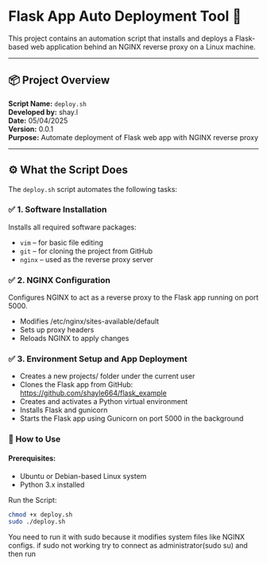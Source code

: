 # Flask App Auto Deployment Tool 🚀

This project contains an automation script that installs and deploys a Flask-based web application behind an NGINX reverse proxy on a Linux machine.

---

## 📦 Project Overview

**Script Name:** `deploy.sh`  
**Developed by:** shay.l  
**Date:** 05/04/2025  
**Version:** 0.0.1  
**Purpose:** Automate deployment of Flask web app with NGINX reverse proxy

---

## ⚙️ What the Script Does

The `deploy.sh` script automates the following tasks:

### ✅ 1. Software Installation
Installs all required software packages:
- `vim` – for basic file editing
- `git` – for cloning the project from GitHub
- `nginx` – used as the reverse proxy server

### ✅ 2. NGINX Configuration
Configures NGINX to act as a reverse proxy to the Flask app running on port 5000.
- Modifies /etc/nginx/sites-available/default
- Sets up proxy headers
- Reloads NGINX to apply changes

### ✅ 3. Environment Setup and App Deployment
- Creates a new projects/ folder under the current user
- Clones the Flask app from GitHub: https://github.com/shayle664/flask_example
- Creates and activates a Python virtual environment
- Installs Flask and gunicorn
- Starts the Flask app using Gunicorn on port 5000 in the background

### 🔁 How to Use
#### Prerequisites:
- Ubuntu or Debian-based Linux system
- Python 3.x installed

Run the Script:
```bash
chmod +x deploy.sh
sudo ./deploy.sh
```
You need to run it with sudo because it modifies system files like NGINX configs.
if sudo not working try to connect as administrator(sudo su) and then run
